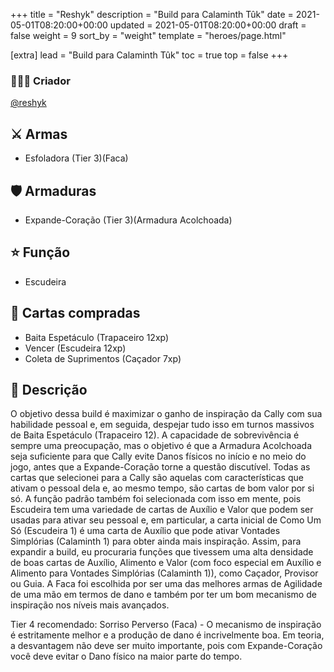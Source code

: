 +++
title = "Reshyk"
description = "Build para Calaminth Tûk"
date = 2021-05-01T08:20:00+00:00
updated = 2021-05-01T08:20:00+00:00
draft = false
weight = 9
sort_by = "weight"
template = "heroes/page.html"

[extra]
lead = "Build para Calaminth Tûk"
toc = true
top = false
+++

### 🙋🏻‍♂️ Criador

[@reshyk](https://www.reddit.com/r/JourneysInMiddleEarth/comments/srr1qf/a_build_for_every_hero_spreading_war_edition/)

## ⚔️ Armas

- Esfoladora (Tier 3)(Faca)

## 🛡️ Armaduras

- Expande-Coração (Tier 3)(Armadura Acolchoada)

## ⭐️ Função

- Escudeira

## 🎴 Cartas compradas

- Baita Espetáculo (Trapaceiro 12xp)
- Vencer (Escudeira 12xp)
- Coleta de Suprimentos (Caçador 7xp)

## 📖 Descrição

O objetivo dessa build é maximizar o ganho de inspiração da Cally com sua habilidade pessoal e, em seguida, despejar tudo isso em turnos massivos de Baita Espetáculo (Trapaceiro 12). A capacidade de sobrevivência é sempre uma preocupação, mas o objetivo é que a Armadura Acolchoada seja suficiente para que Cally evite Danos físicos no início e no meio do jogo, antes que a Expande-Coração torne a questão discutível. Todas as cartas que selecionei para a Cally são aquelas com características que ativam o pessoal dela e, ao mesmo tempo, são cartas de bom valor por si só. A função padrão também foi selecionada com isso em mente, pois Escudeira tem uma variedade de cartas de Auxílio e Valor que podem ser usadas para ativar seu pessoal e, em particular, a carta inicial de Como Um Só (Escudeira 1) é uma carta de Auxílio que pode ativar Vontades Simplórias (Calaminth 1) para obter ainda mais inspiração. Assim, para expandir a build, eu procuraria funções que tivessem uma alta densidade de boas cartas de Auxílio, Alimento e Valor (com foco especial em Auxílio e Alimento para Vontades Simplórias (Calaminth 1)), como Caçador, Provisor ou Guia. A Faca foi escolhida por ser uma das melhores armas de Agilidade de uma mão em termos de dano e também por ter um bom mecanismo de inspiração nos níveis mais avançados.

Tier 4 recomendado: Sorriso Perverso (Faca) - O mecanismo de inspiração é estritamente melhor e a produção de dano é incrivelmente boa. Em teoria, a desvantagem não deve ser muito importante, pois com Expande-Coração você deve evitar o Dano físico na maior parte do tempo.
